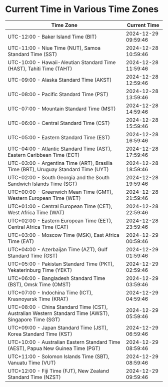 # Current Time in Various Time Zones

| Time Zone | Current Time |
|-----------|--------------|
| UTC-12:00 - Baker Island Time (BIT) | 2024-12-29 09:59:46 |
| UTC-11:00 - Niue Time (NUT), Samoa Standard Time (SST) | 2024-12-28 10:59:46 |
| UTC-10:00 - Hawaii-Aleutian Standard Time (HAST), Tahiti Time (TAHT) | 2024-12-28 11:59:46 |
| UTC-09:00 - Alaska Standard Time (AKST) | 2024-12-28 12:59:46 |
| UTC-08:00 - Pacific Standard Time (PST) | 2024-12-28 13:59:46 |
| UTC-07:00 - Mountain Standard Time (MST) | 2024-12-28 14:59:46 |
| UTC-06:00 - Central Standard Time (CST) | 2024-12-28 15:59:46 |
| UTC-05:00 - Eastern Standard Time (EST) | 2024-12-28 16:59:46 |
| UTC-04:00 - Atlantic Standard Time (AST), Eastern Caribbean Time (ECT) | 2024-12-28 17:59:46 |
| UTC-03:00 - Argentina Time (ART), Brasília Time (BRT), Uruguay Standard Time (UYT) | 2024-12-28 18:59:46 |
| UTC-02:00 - South Georgia and the South Sandwich Islands Time (SGT) | 2024-12-28 19:59:46 |
| UTC±00:00 - Greenwich Mean Time (GMT), Western European Time (WET) | 2024-12-28 21:59:46 |
| UTC+01:00 - Central European Time (CET), West Africa Time (WAT) | 2024-12-28 22:59:46 |
| UTC+02:00 - Eastern European Time (EET), Central Africa Time (CAT) | 2024-12-28 23:59:46 |
| UTC+03:00 - Moscow Time (MSK), East Africa Time (EAT) | 2024-12-29 00:59:46 |
| UTC+04:00 - Azerbaijan Time (AZT), Gulf Standard Time (GST) | 2024-12-29 01:59:46 |
| UTC+05:00 - Pakistan Standard Time (PKT), Yekaterinburg Time (YEKT) | 2024-12-29 02:59:46 |
| UTC+06:00 - Bangladesh Standard Time (BST), Omsk Time (OMST) | 2024-12-29 03:59:46 |
| UTC+07:00 - Indochina Time (ICT), Krasnoyarsk Time (KRAT) | 2024-12-29 04:59:46 |
| UTC+08:00 - China Standard Time (CST), Australian Western Standard Time (AWST), Singapore Time (SGT) | 2024-12-29 05:59:46 |
| UTC+09:00 - Japan Standard Time (JST), Korea Standard Time (KST) | 2024-12-29 06:59:46 |
| UTC+10:00 - Australian Eastern Standard Time (AEST), Papua New Guinea Time (PGT) | 2024-12-29 08:59:46 |
| UTC+11:00 - Solomon Islands Time (SBT), Vanuatu Time (VUT) | 2024-12-29 08:59:46 |
| UTC+12:00 - Fiji Time (FJT), New Zealand Standard Time (NZST) | 2024-12-29 09:59:46 |
